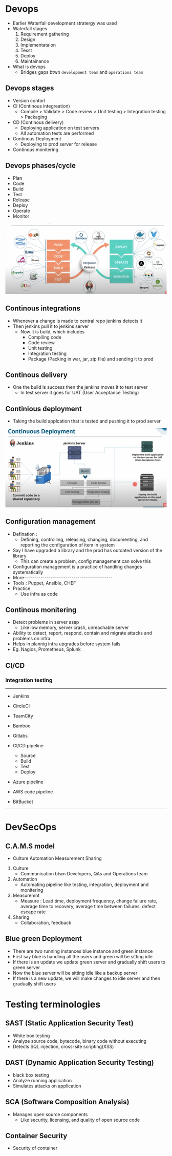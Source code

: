 # Devops
- Earlier Waterfall development stratergy was used
- Waterfall stages
	1. Requirement gathering 
	2. Design
	3. Implementataion
	4. Tesst
	5. Deploy
	6. Maintainance
- What is devops
	- Bridges gaps btwn `development team` and `operations team`

## Devops stages
- Version contorl
- CI (Continous integreation) 
	- Compile > Validate > Code review > Unit testing > Integration testing > Packaging
- CD (Continous delivery)
	- Deploying application on test servers
	- All automation tests are performed
- Continous Deployment
	- Deploying to prod server for release
- Continous monitering


## Devops phases/cycle 
- Plan
- Code
- Build
- Test
- Release
- Deploy
- Operate
- Monitor
<img src="image.png"/>


## Continous integrations 
- Whenever a change is made to central repo jenkins detects it
- Then jenkins pull it to jenkins server
	- Now it is build, which includes
		- Compiling code
		- Code review
		- Unit testing 
		- Integration testing 
		- Package (Packing in war, jar, zip file) and sending it to prod


## Continous delivery 
- One the build is success then the jenkins moves it to test server
	- In test server it goes for UAT (User Acceptance Testing)

## Continious deployment
- Taking the build applcation that is tested and pushing it to prod server  
 
<img src="image-1.png"/>

## Configuration management
- Defination : 
	- Defining, controlling, releasing, changing, documenting, and reporting the configuration of item in system
- Say I have upgraded a library and the prod has outdated version of the library
	- This can create a problem, config management can solve this
- Configuration management is a practice of handling changes systematically 
- More-------------------------------------------
- Tools : Puppet, Ansible, CHEF
- Practice 
	- Use infra as code

## Continous monitering 
- Detect problems in server asap
	- Like low memory, server crash, unreachable server
- Ability to detect, report, respond, contain and migrate attacks and problems on infra
- Helps in plannig infra upgrades before system fails
- Eg. Nagios, Prometheus, Splunk


## CI/CD

### Integration testing

---


- Jenkins
- CircleCI
- TeamCity
- Bamboo
- Gitlabs

- CI/CD pipeline
	- Source
	- Build 
	- Test
	- Deploy
- Azure pipeline
- AWS code pipeline
- BitBucket

---
# DevSecOps
## C.A.M.S model
- Culture Automation Measurement Sharing
1. Culture
	- Communication btwn Developers, QAs and Operations team
2. Automation
	- Automating pipeline like testing, integration, deployment and monitering
3. Measuremnt
	- Measure : Lead time, deployment frequency, change failure rate, average time to recovery, average time between failures, defect escape rate
4. Sharing
	- Collaboration, feedback

## Blue green Deployment
- There are two running instances blue instance and green instance
- First say blue is handling all the users and green will be sitting idle
- If there is an update we update green server and gradually shift users to green server
- Now the blue server will be sitting idle like a backup server
- If there is a new update, we will make changes to idle server and then gradually shift users 

# Testing terminologies
## SAST (Static Application Security Test)
- White box testing
- Analyze source code, bytecode, binary code without executing
- Detects SQL injection, cross-site scripting(XSS)

## DAST (Dynamic Application Security Testing)
- black box testing
- Analyze running application
- Simulates attacks on application

## SCA (Software Composition Analysis)
- Manages open source components
	- Like security, licensing, and quality of open source code

## Container Security
- Security of container
